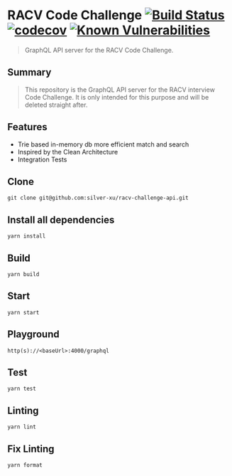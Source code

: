 # RACV Code Challenge [![Build Status](https://travis-ci.org/silver-xu/racv-challenge-api.svg?branch=master)](https://travis-ci.org/silver-xu/racv-challenge-api) [![codecov](https://codecov.io/gh/silver-xu/racv-challenge-api/branch/master/graph/badge.svg)](https://codecov.io/gh/silver-xu/racv-challenge-api) [![Known Vulnerabilities](https://snyk.io/test/github/silver-xu/racv-challenge-api/badge.svg?targetFile=package.json)](https://snyk.io/test/github/silver-xu/racv-challenge-api?targetFile=package.json)

> GraphQL API server for the RACV Code Challenge.

## Summary

> This repository is the GraphQL API server for the RACV interview Code Challenge. It is only intended for this purpose and will be deleted straight after.

## Features

- Trie based in-memory db more efficient match and search
- Inspired by the Clean Architecture
- Integration Tests

## Clone

```shell
git clone git@github.com:silver-xu/racv-challenge-api.git
```

## Install all dependencies

```
yarn install
```

## Build

```
yarn build
```

## Start

```
yarn start
```

## Playground

```
http(s)://<baseUrl>:4000/graphql
```

## Test

```
yarn test
```

## Linting

```
yarn lint
```

## Fix Linting

```
yarn format
```
